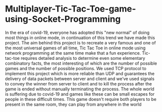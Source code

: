 # Multiplayer-Tic-Tac-Toe-game-using-Socket-Programming
In the era of covid-19, everyone has adopted this "new normal" of doing most things in online mode, in continuation of this trend we have made this project. The aim behind this project is to recreate a very famous and one of the most universal games of all time, Tic Tac Toe in online mode using network programming at the same time make that a fun experience. Tic-tac-toe requires detailed analysis to determine even some elementary combinatory facts, the most interesting of which are the number of possible games and the number of possible positions. We used TCP protocol to implement this project which is more reliable than UDP and guarantees the delivery of data packets between server and client and we’ve used signals to convey the winner from server to client and to kill the process after the game is ended without manually terminating the process.                                    The whole world is suffering due to covid-19 and games like these can be small escapes for people in these difficult times. This game doesn't require both players to be present in the same room, they can play from anywhere in the world
